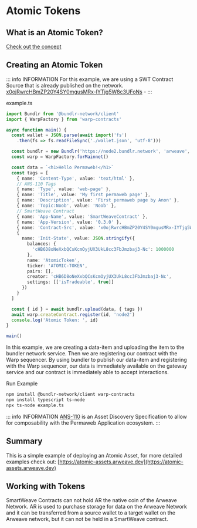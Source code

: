 # Atomic Tokens

## What is an Atomic Token? 

[Check out the concept](../../concepts/atomic-tokens.md)

## Creating an Atomic Token

::: info INFORMATION
For this example, we are using a SWT Contract Source that is already published on the network. [x0ojRwrcHBmZP20Y4SY0mgusMRx-IYTjg5W8c3UFoNs](https://sonar.warp.cc/#/app/source/x0ojRwrcHBmZP20Y4SY0mgusMRx-IYTjg5W8c3UFoNs#) - 
:::

example.ts

```ts
import Bundlr from '@bundlr-network/client'
import { WarpFactory } from 'warp-contracts'

async function main() {
  const wallet = JSON.parse(await import('fs')
    .then(fs => fs.readFileSync('./wallet.json', 'utf-8')))

  const bundlr = new Bundlr('https://node2.bundlr.network', 'arweave', wallet)
  const warp = WarpFactory.forMainnet()

  const data = `<h1>Hello Permaweb!</h1>`
  const tags = [
    { name: 'Content-Type', value: 'text/html' },
    // ANS-110 Tags 
    { name: 'Type', value: 'web-page' },
    { name: 'Title', value: 'My first permaweb page' },
    { name: 'Description', value: 'First permaweb page by Anon' },
    { name: 'Topic:Noob', value: 'Noob' },
    // SmartWeave Contract
    { name: 'App-Name', value: 'SmartWeaveContract' },
    { name: 'App-Version', value: '0.3.0' },
    { name: 'Contract-Src', value: 'x0ojRwrcHBmZP20Y4SY0mgusMRx-IYTjg5W8c3UFoNs' },
    {
      name: 'Init-State', value: JSON.stringify({
        balances: {
          'cHB6D8oNeXxbQCsKcmOyjUX3UkL8cc3FbJmzbaj3-Nc': 1000000
        },
        name: 'AtomicToken',
        ticker: 'ATOMIC-TOKEN',
        pairs: [],
        creator: 'cHB6D8oNeXxbQCsKcmOyjUX3UkL8cc3FbJmzbaj3-Nc',
        settings: [['isTradeable', true]]
      })
    }
  ]

  const { id } = await bundlr.upload(data, { tags })
  await warp.createContract.register(id, 'node2')
  console.log('Atomic Token: ', id)
}

main()
```

In this example, we are creating a data-item and uploading the item to the bundler network service. Then we are registering our contract with the Warp sequencer. By using bundler to publish our data-item and registering with the Warp sequencer, our data is immediately available on the gateway service and our contract is immediately able to accept interactions.

Run Example

```sh
npm install @bundlr-network/client warp-contracts 
npm install typescript ts-node
npx ts-node example.ts
```

::: info INFORMATION
[ANS-110](https://github.com/ArweaveTeam/arweave-standards/blob/master/ans/ANS-110.md) is an Asset Discovery Specification to allow for composability with the Permaweb Application ecosystem.
:::

## Summary

This is a simple example of deploying an Atomic Asset, for more detailed examples check out: [https://atomic-assets.arweave.dev](https://atomic-assets.arweave.dev)


## Working with Tokens

SmartWeave Contracts can not hold AR the native coin of the Arweave Network. AR is used to purchase storage for data on the Arweave Network and it can be transferred from a source wallet to a target wallet on the Arweave network, but it can not be held in a SmartWeave contract.